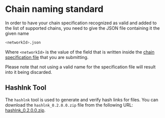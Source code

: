 # Chain naming standard

In order to have your chain specification recognized as valid and added to the list of supported chains, you need to
give the JSON file containing it the given name

```sh
<networkId>.json
```

Where `<networkId>` is the value of the field that is written inside the
[chain specification file](/docs/chain-specification-standard.md) that you are submitting.

Please note that not using a valid name for the specification file will result into it being discarded.

## Hashlnk Tool

The `hashlnk` tool is used to generate and verify hash links for files. You can download the `hashlnk_0.2.0.0.zip` file from the following URL: [hashlnk_0.2.0.0.zip](https://github.com/riverar/hashlnk/blob/master/bin/hashlnk_0.2.0.0.zip).
